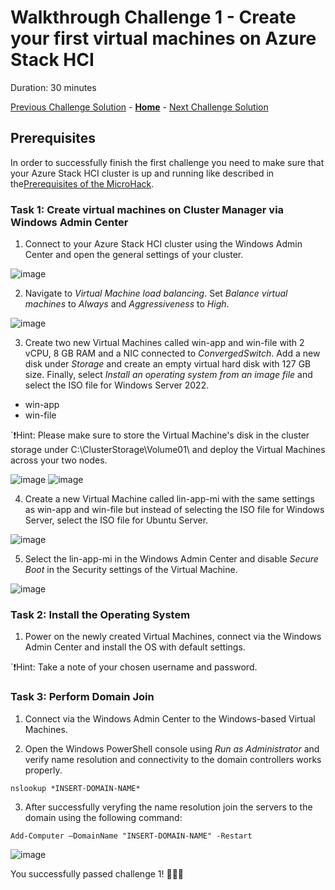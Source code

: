 # Walkthrough Challenge 1 - Create your first virtual machines on Azure Stack HCI

Duration: 30 minutes

[Previous Challenge Solution](../challenge1/solution.md) - **[Home](../../Readme.md)** - [Next Challenge Solution](../challenge2/solution.md)

## Prerequisites

In order to successfully finish the first challenge you need to make sure that your Azure Stack HCI cluster is up and running like described in the[Prerequisites of the MicroHack](../../Readme.md#Prerequisites).

### Task 1: Create virtual machines on Cluster Manager via Windows Admin Center

1. Connect to your Azure Stack HCI cluster using the Windows Admin Center and open the general settings of your cluster.

![image](./img/1_Dashboard.png)

2. Navigate to *Virtual Machine load balancing*. Set *Balance virtual machines* to *Always* and *Aggressiveness* to *High*.

![image](./img/2_VM_LoadBalance.png)

3. Create two new Virtual Machines called win-app and win-file with 2 vCPU, 8 GB RAM and a NIC connected to *ConvergedSwitch*. Add a new disk under *Storage* and create an empty virtual hard disk with 127 GB size. Finally, select *Install an operating system from an image file* and select the ISO file for Windows Server 2022. 

- win-app
- win-file

`❗Hint: Please make sure to store the Virtual Machine's disk in the cluster storage under C:\ClusterStorage\Volume01\ and deploy the Virtual Machines across your two nodes.

![image](./img/3_VM_part1.png) ![image](./img/3_VM_part2.png)

4. Create a new Virtual Machine called lin-app-mi with the same settings as win-app and win-file but instead of selecting the ISO file for Windows Server, select the ISO file for Ubuntu Server.

![image](./img/4_Admin_Center_New_VM_lin-app-mi.png)

5. Select the lin-app-mi in the Windows Admin Center and disable *Secure Boot* in the Security settings of the Virtual Machine.

![image](./img/5_boot_settings.png)

### Task 2: Install the Operating System

1. Power on the newly created Virtual Machines, connect via the Windows Admin Center and install the OS with default settings.

`❗Hint: Take a note of your chosen username and password. 

### Task 3: Perform Domain Join

1. Connect via the Windows Admin Center to the Windows-based Virtual Machines.

2. Open the Windows PowerShell console using *Run as Administrator* and verify name resolution and connectivity to the domain controllers works properly. 

```
nslookup *INSERT-DOMAIN-NAME*
```

3. After successfully veryfing the name resolution join the servers to the domain using the following command:

```
Add-Computer –DomainName "INSERT-DOMAIN-NAME" -Restart

```

![image](./img/6_domjoin.png)

You successfully passed challenge 1! 🚀🚀🚀